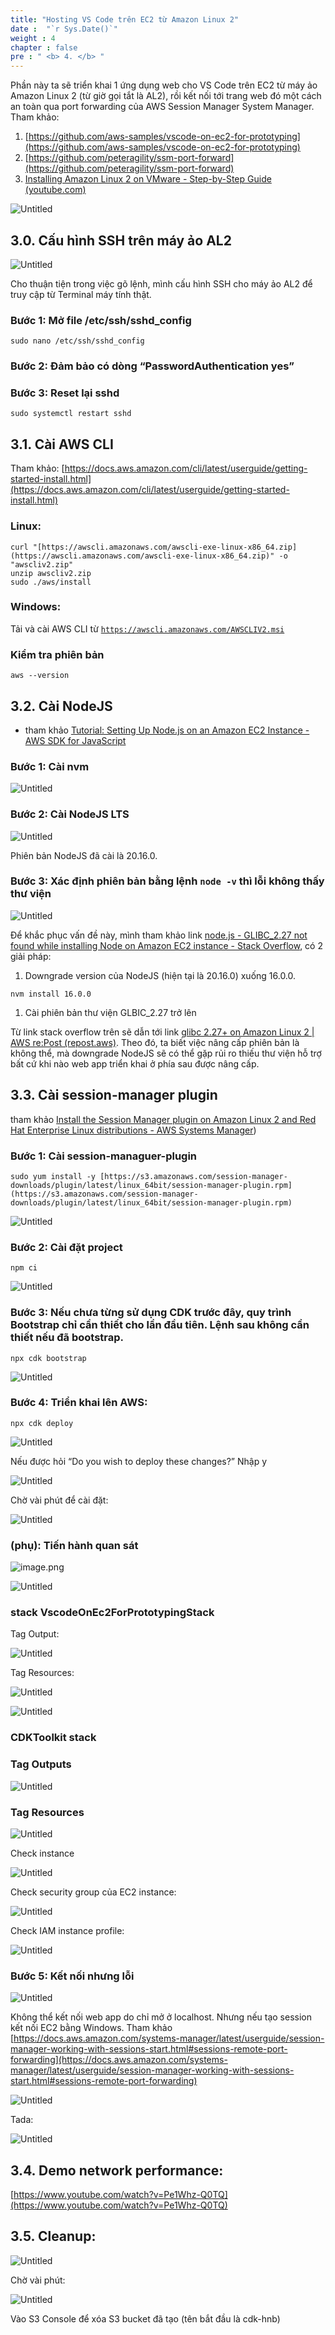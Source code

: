 ```yaml
---
title: "Hosting VS Code trên EC2 từ Amazon Linux 2"
date :  "`r Sys.Date()`" 
weight : 4
chapter : false
pre : " <b> 4. </b> "
---
```


Phần này ta sẽ triển khai 1 ứng dụng web cho VS Code trên EC2 từ máy ảo Amazon Linux 2 (từ giờ gọi tắt là AL2), rồi kết nối tới trang web đó một cách an toàn qua port forwarding của AWS Session Manager System Manager. Tham khảo:

1. [https://github.com/aws-samples/vscode-on-ec2-for-prototyping](https://github.com/aws-samples/vscode-on-ec2-for-prototyping)
2. [https://github.com/peteragility/ssm-port-forward](https://github.com/peteragility/ssm-port-forward)
3. [Installing Amazon Linux 2 on VMware - Step-by-Step Guide (youtube.com)](https://www.youtube.com/watch?v=3hzIwa-q35E&t=29s)

![Untitled](/images/img_sec4/image.png)

## 3.0. Cấu hình SSH trên máy ảo AL2

![Untitled](/images/img_sec4/untitled%2052.png)

Cho thuận tiện trong việc gõ lệnh, mình cấu hình SSH cho máy ảo AL2 để truy cập từ Terminal máy tính thật.

### Bước 1: Mở file /etc/ssh/sshd_config

`sudo nano /etc/ssh/sshd_config`

### Bước 2: Đảm bảo có dòng “PasswordAuthentication yes”

### Bước 3: Reset lại sshd

`sudo systemctl restart sshd`

## 3.1. Cài AWS CLI

Tham khảo: [https://docs.aws.amazon.com/cli/latest/userguide/getting-started-install.html](https://docs.aws.amazon.com/cli/latest/userguide/getting-started-install.html)

### Linux:

```
curl "[https://awscli.amazonaws.com/awscli-exe-linux-x86_64.zip](https://awscli.amazonaws.com/awscli-exe-linux-x86_64.zip)" -o "awscliv2.zip"
unzip awscliv2.zip
sudo ./aws/install
```

### Windows:

Tải và cài AWS CLI từ [`https://awscli.amazonaws.com/AWSCLIV2.msi`](https://awscli.amazonaws.com/AWSCLIV2.msi)

### Kiểm tra phiên bản

```
aws --version
```

## 3.2. Cài NodeJS

- tham khảo [Tutorial: Setting Up Node.js on an Amazon EC2 Instance - AWS SDK for JavaScript](https://docs.aws.amazon.com/sdk-for-javascript/v2/developer-guide/setting-up-node-on-ec2-instance.html)

### Bước 1: Cài nvm

![Untitled](/images/img_sec4/untitled%2053.png)

### Bước 2: Cài NodeJS LTS

![Untitled](/images/img_sec4/untitled%2054.png)

Phiên bản NodeJS đã cài là 20.16.0.

### Bước 3: Xác định phiên bản bằng lệnh `node -v` thì lỗi không thấy thư viện

![Untitled](/images/img_sec4/untitled%2055.png)

Để khắc phục vấn đề này, mình tham khảo link [node.js - GLIBC_2.27 not found while installing Node on Amazon EC2 instance - Stack Overflow](https://stackoverflow.com/questions/72022527/glibc-2-27-not-found-while-installing-node-on-amazon-ec2-instance), có 2 giải pháp:

1. Downgrade version của NodeJS (hiện tại là 20.16.0) xuống 16.0.0.

```
nvm install 16.0.0
```

1. Cài phiên bản thư viện GLBIC_2.27 trở lên

Từ link stack overflow trên sẽ dẫn tới link [glibc 2.27+ on Amazon Linux 2 | AWS re:Post (repost.aws)](https://repost.aws/questions/QUrXOioL46RcCnFGyELJWKLw/glibc-2-27-on-amazon-linux-2). Theo đó, ta biết việc nâng cấp phiên bản là không thể, mà downgrade NodeJS sẽ có thể gặp rủi ro thiếu thư viện hỗ trợ bất cứ khi nào web app triển khai ở phía sau được nâng cấp.

## 3.3. Cài session-manager plugin

tham khảo [Install the Session Manager plugin on Amazon Linux 2 and Red Hat Enterprise Linux distributions - AWS Systems Manager](https://docs.aws.amazon.com/systems-manager/latest/userguide/install-plugin-linux.html))

### Bước 1: Cài session-managuer-plugin

```
sudo yum install -y [https://s3.amazonaws.com/session-manager-downloads/plugin/latest/linux_64bit/session-manager-plugin.rpm](https://s3.amazonaws.com/session-manager-downloads/plugin/latest/linux_64bit/session-manager-plugin.rpm)
```

![Untitled](/images/img_sec4/untitled%2056.png)

### Bước 2: Cài đặt project

```
npm ci
```

![Untitled](/images/img_sec4/untitled%2057.png)

### Bước 3: Nếu chưa từng sử dụng CDK trước đây, quy trình Bootstrap chỉ cần thiết cho lần đầu tiên. Lệnh sau không cần thiết nếu đã bootstrap.

```
npx cdk bootstrap
```

![Untitled](/images/img_sec4/untitled%2058.png)

### Bước 4: Triển khai lên AWS:

```
npx cdk deploy
```

![Untitled](/images/img_sec4/untitled%2059.png)

Nếu được hỏi “Do you wish to deploy these changes?” Nhập y

![Untitled](/images/img_sec4/untitled%2060.png)

Chờ vài phút để cài đặt:

![Untitled](/images/img_sec4/untitled%2061.png)

### (phụ): Tiến hành quan sát

![image.png](/images/img_sec4/image.png)

![Untitled](/images/img_sec4/untitled%2062.png)

### stack VscodeOnEc2ForPrototypingStack

Tag Output:

![Untitled](/images/img_sec4/7d1990f3-5267-4d61-956a-f43a5d2176e1.png)

Tag Resources:

![Untitled](/images/img_sec4/ffa21354-6be4-459d-9dff-d82498bf9920.png)

![Untitled](/images/img_sec4/untitled%2063.png)

### CDKToolkit stack

### Tag Outputs

![Untitled](/images/img_sec4/f87f2199-e440-495e-add9-a1ad2ecc9b9f.png)

### Tag Resources

![Untitled](/images/img_sec4/c390728e-dae0-4cba-a1da-8b7d6ba49e44.png)

Check instance

![Untitled](/images/img_sec4/untitled%2064.png)

Check security group của EC2 instance:

![Untitled](/images/img_sec4/untitled%2065.png)

Check IAM instance profile:

![Untitled](/images/img_sec4/untitled%2066.png)

### Bước 5: Kết nối nhưng lỗi

![Untitled](/images/img_sec4/untitled%2067.png)

Không thể kết nối web app do chỉ mở ở localhost. Nhưng nếu tạo session kết nối EC2 bằng Windows. Tham khảo [https://docs.aws.amazon.com/systems-manager/latest/userguide/session-manager-working-with-sessions-start.html#sessions-remote-port-forwarding](https://docs.aws.amazon.com/systems-manager/latest/userguide/session-manager-working-with-sessions-start.html#sessions-remote-port-forwarding)

![Untitled](/images/img_sec4/untitled%2068.png)

Tada:

![Untitled](/images/img_sec4/untitled%2069.png)

## 3.4. Demo network performance:

[https://www.youtube.com/watch?v=Pe1Whz-Q0TQ](https://www.youtube.com/watch?v=Pe1Whz-Q0TQ)

## 3.5. Cleanup:

![Untitled](/images/img_sec4/untitled%2070.png)

Chờ vài phút:

![Untitled](/images/img_sec4/untitled%2071.png)

Vào S3 Console để xóa S3 bucket đã tạo (tên bắt đầu là cdk-hnb)